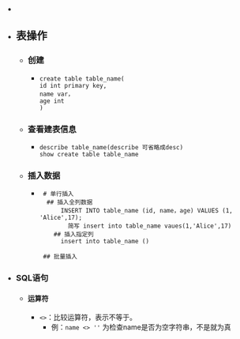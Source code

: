 -
- ## 表操作
	- ### 创建
		- ```
		  create table table_name(
		  id int primary key,
		  name var，
		  age int
		  )
		  ```
	- ### 查看建表信息
		- ```
		  describe table_name(describe 可省略成desc)
		  show create table table_name
		  ```
	- ### 插入数据
		- ```
		   # 单行插入
		   	## 插入全列数据
		   		INSERT INTO table_name (id, name，age) VALUES (1, 'Alice',17);
		          简写 insert into table_name vaues(1,'Alice',17)
		      ## 插入指定列
		      	insert into table_name ()
		   
		   ## 批量插入
		  ```
- ### SQL语句
	- #### 运算符
		- `<>`：比较运算符，表示不等于。
			- 例：`name <> ''` 为检查name是否为空字符串，不是就为真